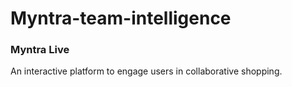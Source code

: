 # Myntra-team-intelligence

### Myntra Live 

An interactive platform to engage users in collaborative shopping.
